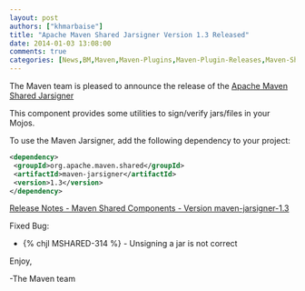```yaml
---
layout: post
authors: ["khmarbaise"]
title: "Apache Maven Shared Jarsigner Version 1.3 Released"
date: 2014-01-03 13:08:00
comments: true
categories: [News,BM,Maven,Maven-Plugins,Maven-Plugin-Releases,Maven-Shared]
---
```

The Maven team is pleased to announce the release of 
the [Apache Maven Shared Jarsigner](https://maven.apache.org/shared/maven-jarsigner/)

This component provides some utilities to sign/verify jars/files in your Mojos.

To use the Maven Jarsigner, add the following dependency to your project:

``` xml
<dependency>
 <groupId>org.apache.maven.shared</groupId>
 <artifactId>maven-jarsigner</artifactId>
 <version>1.3</version>
</dependency>
```

[Release Notes - Maven Shared Components - Version maven-jarsigner-1.3](https://jira.codehaus.org/secure/ReleaseNote.jspa?projectId=11761&version=19857&styleName=Html)

Fixed Bug:

 * {% chjl MSHARED-314 %} - Unsigning a jar is not correct

Enjoy,

-The Maven team
